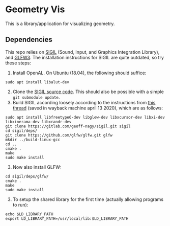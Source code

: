 # Geometry Vis
This is a library/application for visualizing geometry.

## Dependencies
This repo relies on [SIGIL](https://libsigil.com) (Sound, Input, and Graphics Integration Library),
and [GLFW3](https://github.com/glfw/glfw).
The installation instructions for SIGIL are quite outdated, so try these steps:
1. Install OpenAL. On Ubuntu (18.04), the following should suffice:
```
sudo apt install libalut-dev
```
2. Clone the [SIGIL source code](https://gitlab.com/geoff-nagy/sigil/tree/master). This should also be possible with a simple `git submodule update`.
3. Build SIGIL according loosely according to the instructions from [this thread](https://openeuphoria.org/forum/133840.wc) (saved in wayback machine april 13 2020), which are as follows:
```
sudo apt install libfreetype6-dev libglew-dev libxcursor-dev libxi-dev libxinerama-dev libxrandr-dev 
git clone https://gitlab.com/geoff-nagy/sigil.git sigil 
cd sigil/deps/ 
git clone https://github.com/glfw/glfw.git glfw 
mkdir ../build-linux-gcc 
cd ..
cmake .
make 
sudo make install
```
3. Now also install GLFW:
```
cd sigil/deps/glfw/
cmake .
make 
sudo make install
```
3. To setup the shared library for the first time (actually allowing programs to run):
```
echo $LD_LIBRARY_PATH
export LD_LIBRARY_PATH=/usr/local/lib:$LD_LIBRARY_PATH
```

